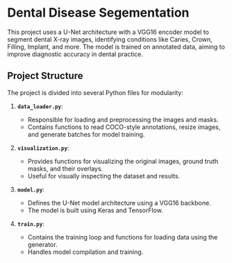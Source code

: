 # Dental Disease Segementation

This project uses a U-Net architecture with a VGG16 encoder model to segment dental X-ray images, identifying conditions like Caries, Crown, Filling, Implant, and more. The model is trained on annotated data, aiming to improve diagnostic accuracy in dental practice.

## Project Structure

The project is divided into several Python files for modularity:

1. **`data_loader.py`**:
    - Responsible for loading and preprocessing the images and masks.
    - Contains functions to read COCO-style annotations, resize images, and generate batches for model training.
  
2. **`visualization.py`**:
    - Provides functions for visualizing the original images, ground truth masks, and their overlays.
    - Useful for visually inspecting the dataset and results.

3. **`model.py`**:
    - Defines the U-Net model architecture using a VGG16 backbone.
    - The model is built using Keras and TensorFlow.
      
4. **`train.py`**:
    - Contains the training loop and functions for loading data using the generator.
    - Handles model compilation and training.
